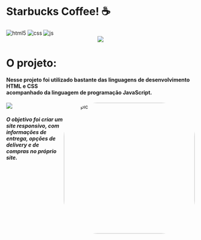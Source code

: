 # Starbucks Coffee! ☕

<div style="display: inline_block">
  <img align="center" alt="html5" src="https://img.shields.io/badge/HTML5-E34F26?style=for-the-badge&logo=html5&logoColor=white" />
  <img align="center" alt="css" src="https://img.shields.io/badge/CSS3-1572B6?style=for-the-badge&logo=css3&logoColor=white" />
  <img align="center" alt="js" src="https://img.shields.io/badge/JavaScript-F7DF1E?style=for-the-badge&logo=javascript&logoColor=black" />
  
  <div align="center">
  <img src="https://user-images.githubusercontent.com/107702552/235281241-aadd4fdb-b915-4ffd-b54a-16a101391a78.png" />
  </div>
  
  # O projeto:
  
  <h4>Nesse projeto foi utilizado bastante das linguagens de desenvolvimento HTML e CSS <br>acompanhado da linguagem de programação JavaScript.<br/></h4>
  <img src="https://user-images.githubusercontent.com/107702552/235282619-51ac27c1-c90e-4e79-9acf-538aa5a4a3cc.png"/>
    <img align="right" alt="Bia-pic" height="350" style="border-radius:90px;" src= "https://user-images.githubusercontent.com/107702552/235282692-21cc4271-c349-44a0-bfc2-d850b4ce2c25.png"/>
<br><h5>O objetivo foi criar um site responsivo, com informações de entrega, opções de delivery e de compras no próprio site.</h5><br/> 
</div>
